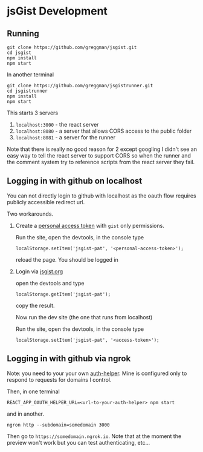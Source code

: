 # jsGist Development

## Running

```
git clone https://github.com/greggman/jsgist.git
cd jsgist
npm install
npm start
```

In another terminal

```
git clone https://github.com/greggman/jsgistrunner.git
cd jsgistrunner
npm install
npm start
```

This starts 3 servers

1. `localhost:3000` - the react server
2. `localhost:8080` - a server that allows CORS access to the public folder
3. `localhost:8081` - a server for the runner

Note that there is really no good reason for 2 except googling I didn't
see an easy way to tell the react server to support CORS so when the
runner and the comment system try to reference scripts from the react
server they fail.

## Logging in with github on localhost

You can not directly login to github with localhost as the oauth
flow requires publicly accessible redirect url.

Two workarounds.

1. Create a [personal access token](https://github.com/settings/tokens) with
   `gist` only permissions.

   Run the site, open the devtools, in the console type

   ```
   localStorage.setItem('jsgist-pat', '<personal-access-token>');
   ```

   reload the page. You should be logged in

2. Login via [jsgist.org](https://jsgist.org)

   open the devtools and type

   ```
   localStorage.getItem('jsgist-pat');
   ```

   copy the result.

   Now run the dev site (the one that runs from localhost)

   Run the site, open the devtools, in the console type

   ```
   localStorage.setItem('jsgist-pat', '<access-token>');
   ```

## Logging in with github via ngrok

Note: you need to your your own [auth-helper](https://github.com/greggman/aws-oauth-helper).
Mine is configured only to respond to requests for domains I control.

Then, in one terminal

```
REACT_APP_OAUTH_HELPER_URL=<url-to-your-auth-helper> npm start
```

and in another.

```
ngron http --subdomain=somedomain 3000
```

Then go to `https://somedomain.ngrok.io`. Note that at the moment the preview won't
work but you can test authenticating, etc...
